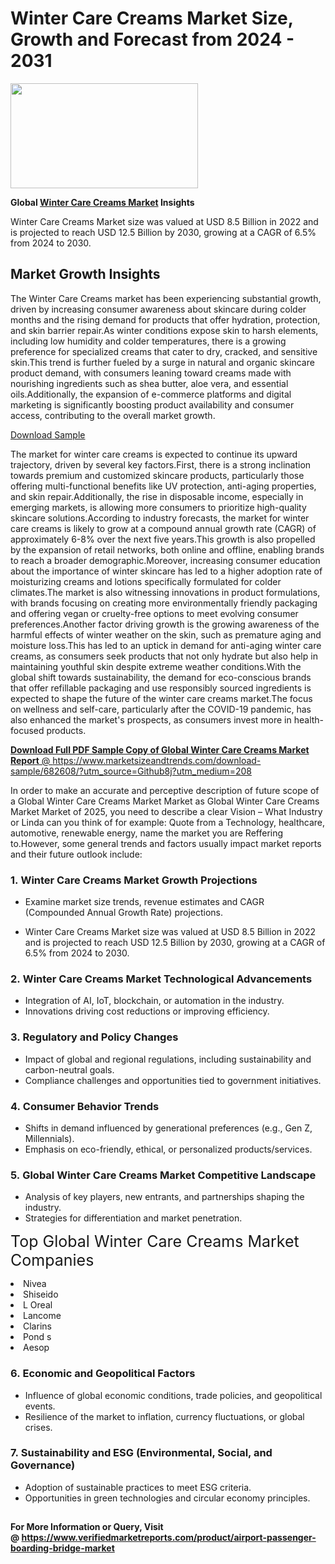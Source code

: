 <H1>Winter Care Creams Market Size, Growth and Forecast from 2024 - 2031</H1><img class="aligncenter size-medium wp-image-584254" src="https://thirdeyenews.in/wp-content/uploads/2024/09/Global-Market-Research-300x168.jpeg" alt="" width="300" height="168" /><p><strong>Global&nbsp;<a href="https://www.marketsizeandtrends.com/download-sample/682608/?utm_source=Github8j?utm_medium=208">Winter Care Creams Market</a> Insights</strong></p><p>Winter Care Creams Market size was valued at USD 8.5 Billion in 2022 and is projected to reach USD 12.5 Billion by 2030, growing at a CAGR of 6.5% from 2024 to 2030.</p><p><h2>Market Growth Insights</h2> <p>The Winter Care Creams market has been experiencing substantial growth, driven by increasing consumer awareness about skincare during colder months and the rising demand for products that offer hydration, protection, and skin barrier repair.As winter conditions expose skin to harsh elements, including low humidity and colder temperatures, there is a growing preference for specialized creams that cater to dry, cracked, and sensitive skin.This trend is further fueled by a surge in natural and organic skincare product demand, with consumers leaning toward creams made with nourishing ingredients such as shea butter, aloe vera, and essential oils.Additionally, the expansion of e-commerce platforms and digital marketing is significantly boosting product availability and consumer access, contributing to the overall market growth.</p> <p><a href="#">Download Sample</a></p> <p>The market for winter care creams is expected to continue its upward trajectory, driven by several key factors.First, there is a strong inclination towards premium and customized skincare products, particularly those offering multi-functional benefits like UV protection, anti-aging properties, and skin repair.Additionally, the rise in disposable income, especially in emerging markets, is allowing more consumers to prioritize high-quality skincare solutions.According to industry forecasts, the market for winter care creams is likely to grow at a compound annual growth rate (CAGR) of approximately 6-8% over the next five years.This growth is also propelled by the expansion of retail networks, both online and offline, enabling brands to reach a broader demographic.Moreover, increasing consumer education about the importance of winter skincare has led to a higher adoption rate of moisturizing creams and lotions specifically formulated for colder climates.The market is also witnessing innovations in product formulations, with brands focusing on creating more environmentally friendly packaging and offering vegan or cruelty-free options to meet evolving consumer preferences.Another factor driving growth is the growing awareness of the harmful effects of winter weather on the skin, such as premature aging and moisture loss.This has led to an uptick in demand for anti-aging winter care creams, as consumers seek products that not only hydrate but also help in maintaining youthful skin despite extreme weather conditions.With the global shift towards sustainability, the demand for eco-conscious brands that offer refillable packaging and use responsibly sourced ingredients is expected to shape the future of the winter care creams market.The focus on wellness and self-care, particularly after the COVID-19 pandemic, has also enhanced the market's prospects, as consumers invest more in health-focused products.<p><a href="#"></p><p><span class=""><strong>Download Full PDF Sample Copy of Global Winter Care Creams Market Report</strong> @ <a href="https://www.marketsizeandtrends.com/download-sample/682608/?utm_source=Github8j?utm_medium=208" target="_blank">https://www.marketsizeandtrends.com/download-sample/682608/?utm_source=Github8j?utm_medium=208</a></span></p><p>In order to make an accurate and perceptive description of future scope of a Global&nbsp;Winter Care Creams Market Market as Global&nbsp;Winter Care Creams Market Market of 2025, you need to describe a clear Vision &ndash; What Industry or Linda can you think of for example: Quote from a Technology, healthcare, automotive, renewable energy, name the market you are Reffering to.However, some general trends and factors usually impact market reports and their future outlook include:</p><h3>1.&nbsp;<strong>Winter Care Creams Market Growth Projections</strong></h3><ul><li>Examine market size trends, revenue estimates and CAGR (Compounded Annual Growth Rate) projections.</li><li><p>Winter Care Creams Market size was valued at USD 8.5 Billion in 2022 and is projected to reach USD 12.5 Billion by 2030, growing at a CAGR of 6.5% from 2024 to 2030.</p></li></ul><h3>2.&nbsp;<strong>Winter Care Creams Market Technological Advancements</strong></h3><ul><li>Integration of AI, IoT, blockchain, or automation in the industry.</li><li>Innovations driving cost reductions or improving efficiency.</li></ul><h3>3.&nbsp;<strong>Regulatory and Policy Changes</strong></h3><ul><li>Impact of global and regional regulations, including sustainability and carbon-neutral goals.</li><li>Compliance challenges and opportunities tied to government initiatives.</li></ul><h3>4.&nbsp;<strong>Consumer Behavior Trends</strong></h3><ul><li>Shifts in demand influenced by generational preferences (e.g., Gen Z, Millennials).</li><li>Emphasis on eco-friendly, ethical, or personalized products/services.</li></ul><h3>5.&nbsp;<strong>Global Winter Care Creams Market Competitive Landscape</strong></h3><ul><li>Analysis of key players, new entrants, and partnerships shaping the industry.</li><li>Strategies for differentiation and market penetration.</li></ul><p data-pm-slice="1 1 []"><span style="color: inherit; font-family: inherit; font-size: 25px;">Top Global Winter Care Creams Market Companies</span></p><div class="" data-test-id=""><p><li>Nivea</li><li> Shiseido</li><li> L Oreal</li><li> Lancome</li><li> Clarins</li><li> Pond s</li><li> Aesop</li></p></div><h3>6.&nbsp;<strong>Economic and Geopolitical Factors</strong></h3><ul><li>Influence of global economic conditions, trade policies, and geopolitical events.</li><li>Resilience of the market to inflation, currency fluctuations, or global crises.</li></ul><h3>7.&nbsp;<strong>Sustainability and ESG (Environmental, Social, and Governance)</strong></h3><ul><li>Adoption of sustainable practices to meet ESG criteria.</li><li>Opportunities in green technologies and circular economy principles.</li></ul><h2><strong style="font-size: 14px;">For More Information or Query, Visit @&nbsp;</strong><a style="background-color: #ffffff; font-size: 14px;" href="https://www.marketsizeandtrends.com/report/winter-care-creams-market/" target="_blank">https://www.verifiedmarketreports.com/product/airport-passenger-boarding-bridge-market</a></h2>